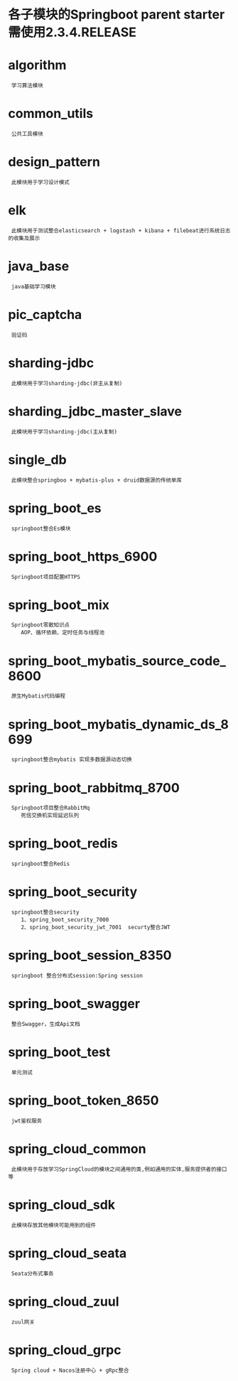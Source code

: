 # 各子模块的Springboot parent starter 需使用<version>2.3.4.RELEASE</version>
# algorithm
     学习算法模块
# common_utils
     公共工具模块
# design_pattern
     此模块用于学习设计模式
# elk
     此模块用于测试整合elasticsearch + logstash + kibana + filebeat进行系统日志的收集及展示
# java_base
     java基础学习模块
# pic_captcha
     验证码
# sharding-jdbc
     此模块用于学习sharding-jdbc(非主从复制)
# sharding_jdbc_master_slave
     此模块用于学习sharding-jdbc(主从复制)
# single_db
     此模块整合springboo + mybatis-plus + druid数据源的传统单库
# spring_boot_es
     springboot整合Es模块
# spring_boot_https_6900
     Springboot项目配置HTTPS
# spring_boot_mix
     Springboot零散知识点
        AOP、循环依赖、定时任务与线程池
# spring_boot_mybatis_source_code_8600
     原生Mybatis代码编程

# spring_boot_mybatis_dynamic_ds_8699
     springboot整合mybatis 实现多数据源动态切换
     
# spring_boot_rabbitmq_8700
     Springboot项目整合RabbitMq
        死信交换机实现延迟队列
# spring_boot_redis
     springboot整合Redis
# spring_boot_security
     springboot整合security
        1、spring_boot_security_7000 
        2、spring_boot_security_jwt_7001  securty整合JWT
# spring_boot_session_8350
     springboot 整合分布式session:Spring session
# spring_boot_swagger
     整合Swagger，生成Api文档
# spring_boot_test
     单元测试
# spring_boot_token_8650
     jwt鉴权服务
# spring_cloud_common
     此模块用于存放学习SpringCloud的模块之间通用的类,例如通用的实体,服务提供者的接口等
# spring_cloud_sdk
     此模块存放其他模块可能用到的组件
# spring_cloud_seata
     Seata分布式事务
# spring_cloud_zuul
     zuul网关

# spring_cloud_grpc
     Spring cloud + Nacos注册中心 + gRpc整合
